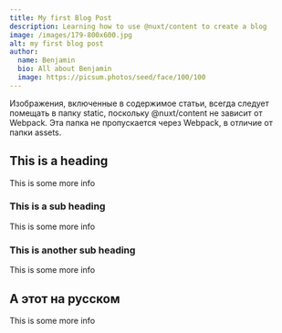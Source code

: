 ```yaml
---
title: My first Blog Post
description: Learning how to use @nuxt/content to create a blog
image: /images/179-800x600.jpg
alt: my first blog post
author:
  name: Benjamin
  bio: All about Benjamin
  image: https://picsum.photos/seed/face/100/100
---
```

  
<div class="bg-blue-500 text-white p-4 mb-4">
Изображения, включенные в содержимое статьи, всегда следует помещать в папку static, поскольку @nuxt/content не зависит от Webpack. Эта папка не пропускается через Webpack, в отличие от папки assets.
</div>

## This is a heading

This is some more info

### This is a sub heading

This is some more info

### This is another sub heading

This is some more info

## А этот на русском

This is some more info

<info-box>
  <template #info-box>
    Автоматический импорт компонентов из markdown не будет работать, если мы не зарегистрируем их глобально, добавив папку global внутри папки components. 
    <br><br>
    Глобальные компоненты будут доступны для всего нашего приложения, поэтому будьте осторожны при добавлении компонентов в эту папку. Это работает иначе, чем добавление компонентов в папку components, которые добавляются (наверное, имеется в виду импортируются — прим. пер.) только в том случае, если они используются (начиная с Nuxt v2.13 компоненты в папке components импортируются автоматически, достаточно написать в Nuxt конфиге: components: true — прим. пер.).
  </template>
</info-box>
